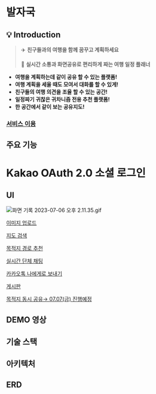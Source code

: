 # 발자국

## 💡 Introduction

> ✈️   **친구들과의 여행을 함께 꿈꾸고 계획하세요**
> 
> 
>  📨  **실시간 소통과 화면공유로 편리하게 짜는 여행 일정 플래너**
> 

- **여행을 계획하는데 같이 공유 할 수 있는 플랫폼!**
- **여행 계획을 세울 때도 모여서 대화를 할 수 있게!**
- **친구들의 여행 의견을 조율 할 수 있는 공간!**
- **일정짜기 귀찮은 귀차니즘 전용 추천 플랫폼!**
- **한 공간에서 같이 보는 공유지도!**

### [서비스 이용](https://footstep-fe.vercel.app)

## 주요 기능
# Kakao OAuth 2.0 소셜 로그인

## UI

![화면 기록 2023-07-06 오후 2.11.35.gif](https://s3-us-west-2.amazonaws.com/secure.notion-static.com/64661006-4b8f-4571-a662-c75dbe2b2829/%E1%84%92%E1%85%AA%E1%84%86%E1%85%A7%E1%86%AB_%E1%84%80%E1%85%B5%E1%84%85%E1%85%A9%E1%86%A8_2023-07-06_%E1%84%8B%E1%85%A9%E1%84%92%E1%85%AE_2.11.35.gif)

[이미지 업로드](https://www.notion.so/de34ba841dbe4b768b0f8f6c662d06e5?pvs=21)

[지도 검색](https://www.notion.so/283c7f502794428b8b283369c87360b4?pvs=21)

[목적지 경로 추천](https://www.notion.so/a5c060032edd444ab9ab9c34be28c4c4?pvs=21)

[실시간 단체 채팅](https://www.notion.so/fb9055f13dc043cc8c973848888413b0?pvs=21)

[카카오톡 나에게로 보내기](https://www.notion.so/8afd9c795e17462096bed6b57189ee40?pvs=21)

[게시판](https://www.notion.so/7bdf5a91abde44acb3e24f299b43cfb8?pvs=21)

[목적지 동시 공유→ 07.07(금) 진행예정](https://www.notion.so/07-07-42df750e8e14498c859ad453da2f263a?pvs=21)
## DEMO 영상

## 기술 스택

## 아키텍처

## ERD


